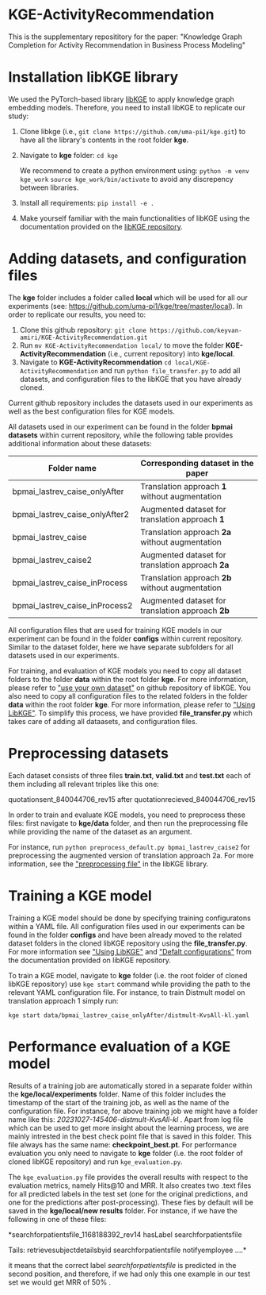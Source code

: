 # KGE-ActivityRecommendation
This is the supplementary reposititory for the paper:
"Knowledge Graph Completion for Activity Recommendation in Business Process Modeling"

# Installation libKGE library
We used the PyTorch-based library [libKGE](https://github.com/uma-pi1/kge) to apply knowledge graph embedding models. Therefore, you need to install libKGE to replicate our study:
1. Clone libkge (i.e., `git clone https://github.com/uma-pi1/kge.git`) to have all the library's contents in the root folder **kge**.
2. Navigate to **kge** folder: `cd kge`

   We recommend to create a python environment using: `python -m venv kge_work` `source kge_work/bin/activate` to avoid any discrepency between libraries.
3. Install all requirements: `pip install -e .`
4. Make yourself familiar with the main functionalities of libKGE using the documentation provided on the [libKGE repository](https://github.com/uma-pi1/kge). 

# Adding datasets, and configuration files
The **kge** folder includes a folder called **local** which will be used for all our experiments (see: https://github.com/uma-pi1/kge/tree/master/local). In order to replicate our results, you need to:
1. Clone this github repository: `git clone https://github.com/keyvan-amiri/KGE-ActivityRecommendation.git`
2. Run `mv KGE-ActivityRecommendation local/` to move the folder **KGE-ActivityRecommendation** (i.e., current repository) into **kge/local**.
3. Navigate to **KGE-ActivityRecommendation** `cd local/KGE-ActivityRecommendation` and run `python file_transfer.py` to add all datasets, and configuration files to the libKGE that you have already cloned.

Current github repository includes the datasets used in our experiments as well as the best configuration files for KGE models. 

All datasets used in our experiment can be found in the folder **bpmai datasets** within current repository, while the following table provides additional information about these datasets:

| Folder name | Corresponding dataset in the paper |
|----------|----------|
| bpmai_lastrev_caise_onlyAfter  | Translation approach **1** without augmentation | 
| bpmai_lastrev_caise_onlyAfter2 | Augmented dataset for translation approach **1**| 
| bpmai_lastrev_caise | Translation approach **2a** without augmentation | 
| bpmai_lastrev_caise2 | Augmented dataset for translation approach **2a** |
| bpmai_lastrev_caise_inProcess | Translation approach **2b** without augmentation | 
| bpmai_lastrev_caise_inProcess2 | Augmented dataset for translation approach **2b** | 

<!-- This is not remaining of the table. -->
All configuration files that are used for training KGE models in our experiment can be found in the folder **configs** within current repository. Similar to the dataset folder, here we have separate subfolders for all datasets used in our experiments.

For training, and evaluation of KGE models you need to copy all dataset folders to the folder **data** within the root folder **kge**. For more information, please refer to ["use your own dataset"](https://github.com/uma-pi1/kge#use-your-own-dataset) on github repository of libKGE. You also need to copy all configuration files to the related folders in the folder **data** within the root folder **kge**. For more information, please refer to ["Using LibKGE"](https://github.com/uma-pi1/kge#using-libkge). To simplify this process, we have provided **file_transfer.py** which takes care of adding all dataasets, and configuration files.

# Preprocessing datasets
Each dataset consists of three files **train.txt**, **valid.txt** and **test.txt** each of them including all relevant triples like this one:

quotationsent_840044706_rev15	after	quotationrecieved_840044706_rev15

In order to train and evaluate KGE models, you need to preprocess these files: first navigate to **kge/data** folder, and then run the preprocessing file while providing the name of the dataset as an argument.

For instance, run `python preprocess_default.py bpmai_lastrev_caise2` for preprocessing the augmented version of translation approach 2a. For more information, see the ["preprocessing file"](https://github.com/uma-pi1/kge/blob/master/data/preprocess/preprocess_default.py) in the libKGE library.

# Training a KGE model
Training a KGE model should be done by specifying training configuratons within a YAML file. All configuration files used in our experiments can be found in the folder **configs** and have been already moved to the related dataset folders in the cloned libKGE repository using the **file_transfer.py**. For more information see ["Using LibKGE"](https://github.com/uma-pi1/kge/tree/master#using-libkge) and ["Defalt configurations"](https://github.com/uma-pi1/kge/blob/master/kge/config-default.yaml) from the documentation provided on libKGE repository.

To train a KGE model, navigate to **kge** folder (i.e. the root folder of cloned libKGE repository) use `kge start` command while providing the path to the relevant YAML configuration file. For instance, to train Distmult model on translation approach 1 simply run:

`kge start data/bpmai_lastrev_caise_onlyAfter/distmult-KvsAll-kl.yaml`

# Performance evaluation of a KGE model
Results of a training job are automatically stored in a separate folder within the **kge/local/experiments** folder. Name of this folder includes the timestamp of the start of the training job, as well as the name of the configuration file. For instance, for above training job we might have a folder name like this: *20231027-145406-distmult-KvsAll-kl* . Apart from log file which can be used to get more insight about the learning process, we are mainly intrested in the best check point file that is saved in this folder. This file always has the same name: **checkpoint_best.pt**. For performance evaluation you only need to navigate to **kge** folder (i.e. the root folder of cloned libKGE repository) and run `kge_evaluation.py`.

The `kge_evaluation.py` file provides the overall results with respect to the evaluation metrics, namely Hits@10 and MRR. It also creates two .text files for all predicted labels in the test set (one for the original predictions, and one for the predictions after post-processing). These fies by default will be saved in the **kge/local/new results** folder. For instance, if we have the following in one of these files:

*searchforpatientsfile_1168188392_rev14 hasLabel searchforpatientsfile

Tails: retrievesubjectdetailsbyid	searchforpatientsfile	notifyemployee ....*

it means that the correct label *searchforpatientsfile* is predicted in the second position, and therefore, if we had only this one example in our test set we would get MRR of 50\% .

